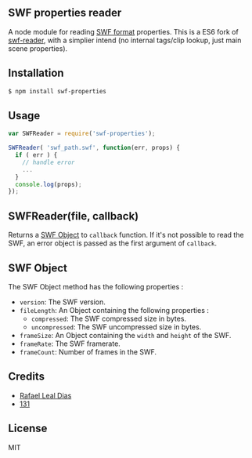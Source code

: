 ## SWF properties reader
  
A node module for reading [SWF format][swf-format] properties. This is a ES6 fork of [swf-reader](https://github.com/rafaeldias/swf-reader), with a simplier intend (no internal tags/clip lookup, just main scene properties).


## Installation

```sh
$ npm install swf-properties
```

## Usage

```js
var SWFReader = require('swf-properties');

SWFReader( 'swf_path.swf', function(err, props) {
  if ( err ) {
    // handle error
    ...
  }
  console.log(props);
});
``` 

## SWFReader(file, callback)

Returns a [SWF Object](#swf-object) to `callback` function. If it's not possible to read the SWF, an error object is passed as the first argument of `callback`.


## <a name="swf-object"></a>SWF Object

The SWF Object method has the following properties :

* `version`: The SWF version.
* `fileLength`: An Object containing the following properties :
  * `compressed`: The SWF compressed size in bytes.
  * `uncompressed`: The SWF uncompressed size in bytes.
* `frameSize`: An Object containing the `width` and `height` of the SWF.
* `frameRate`: The SWF framerate.
* `frameCount`: Number of frames in the SWF.



## Credits
* [Rafael Leal Dias][rdleal-git]
* [131][131]

## License

MIT 

[nodejs]: http://www.nodejs.org
[swf-format]: http://wwwimages.adobe.com/content/dam/Adobe/en/devnet/swf/pdf/swf-file-format-spec.pdf
[rdleal-git]: https://github.com/rafaeldias
[131]: https://github.com/131
